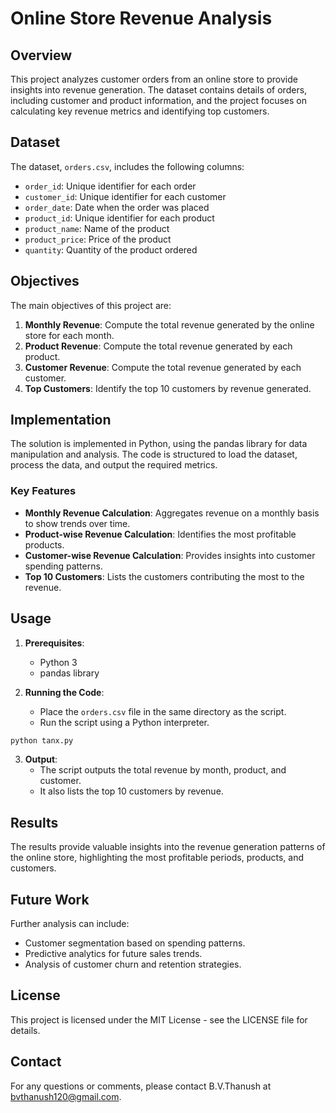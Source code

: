 
# Online Store Revenue Analysis

## Overview

This project analyzes customer orders from an online store to provide insights into revenue generation. The dataset contains details of orders, including customer and product information, and the project focuses on calculating key revenue metrics and identifying top customers.

## Dataset

The dataset, `orders.csv`, includes the following columns:
- `order_id`: Unique identifier for each order
- `customer_id`: Unique identifier for each customer
- `order_date`: Date when the order was placed
- `product_id`: Unique identifier for each product
- `product_name`: Name of the product
- `product_price`: Price of the product
- `quantity`: Quantity of the product ordered

## Objectives

The main objectives of this project are:
1. **Monthly Revenue**: Compute the total revenue generated by the online store for each month.
2. **Product Revenue**: Compute the total revenue generated by each product.
3. **Customer Revenue**: Compute the total revenue generated by each customer.
4. **Top Customers**: Identify the top 10 customers by revenue generated.

## Implementation

The solution is implemented in Python, using the pandas library for data manipulation and analysis. The code is structured to load the dataset, process the data, and output the required metrics.

### Key Features

- **Monthly Revenue Calculation**: Aggregates revenue on a monthly basis to show trends over time.
- **Product-wise Revenue Calculation**: Identifies the most profitable products.
- **Customer-wise Revenue Calculation**: Provides insights into customer spending patterns.
- **Top 10 Customers**: Lists the customers contributing the most to the revenue.

## Usage

1. **Prerequisites**: 
   - Python 3
   - pandas library

2. **Running the Code**:
   - Place the `orders.csv` file in the same directory as the script.
   - Run the script using a Python interpreter.

```bash
python tanx.py
```

3. **Output**:
   - The script outputs the total revenue by month, product, and customer.
   - It also lists the top 10 customers by revenue.

## Results

The results provide valuable insights into the revenue generation patterns of the online store, highlighting the most profitable periods, products, and customers.

## Future Work

Further analysis can include:
- Customer segmentation based on spending patterns.
- Predictive analytics for future sales trends.
- Analysis of customer churn and retention strategies.

## License

This project is licensed under the MIT License - see the LICENSE file for details.


## Contact

For any questions or comments, please contact B.V.Thanush at bvthanush120@gmail.com.

